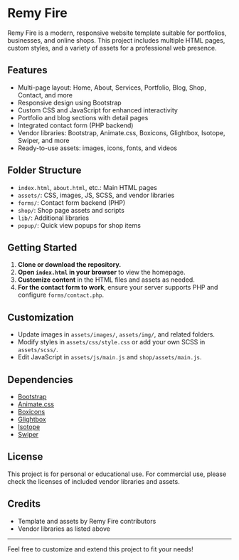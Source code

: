 # Remy Fire

Remy Fire is a modern, responsive website template suitable for portfolios, businesses, and online shops. This project includes multiple HTML pages, custom styles, and a variety of assets for a professional web presence.

## Features
- Multi-page layout: Home, About, Services, Portfolio, Blog, Shop, Contact, and more
- Responsive design using Bootstrap
- Custom CSS and JavaScript for enhanced interactivity
- Portfolio and blog sections with detail pages
- Integrated contact form (PHP backend)
- Vendor libraries: Bootstrap, Animate.css, Boxicons, Glightbox, Isotope, Swiper, and more
- Ready-to-use assets: images, icons, fonts, and videos

## Folder Structure
- `index.html`, `about.html`, etc.: Main HTML pages
- `assets/`: CSS, images, JS, SCSS, and vendor libraries
- `forms/`: Contact form backend (PHP)
- `shop/`: Shop page assets and scripts
- `lib/`: Additional libraries
- `popup/`: Quick view popups for shop items

## Getting Started
1. **Clone or download the repository.**
2. **Open `index.html` in your browser** to view the homepage.
3. **Customize content** in the HTML files and assets as needed.
4. **For the contact form to work**, ensure your server supports PHP and configure `forms/contact.php`.

## Customization
- Update images in `assets/images/`, `assets/img/`, and related folders.
- Modify styles in `assets/css/style.css` or add your own SCSS in `assets/scss/`.
- Edit JavaScript in `assets/js/main.js` and `shop/assets/main.js`.

## Dependencies
- [Bootstrap](https://getbootstrap.com/)
- [Animate.css](https://animate.style/)
- [Boxicons](https://boxicons.com/)
- [Glightbox](https://biati-digital.github.io/glightbox/)
- [Isotope](https://isotope.metafizzy.co/)
- [Swiper](https://swiperjs.com/)

## License
This project is for personal or educational use. For commercial use, please check the licenses of included vendor libraries and assets.

## Credits
- Template and assets by Remy Fire contributors
- Vendor libraries as listed above

---
Feel free to customize and extend this project to fit your needs!
